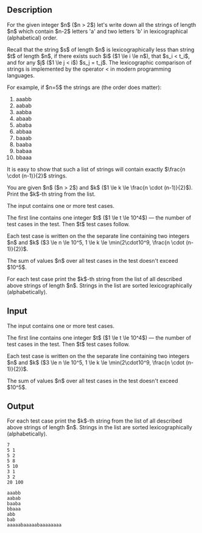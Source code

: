 ## Description

<div><p>For the given integer $n$ ($n &gt; 2$) let's write down all the strings of length $n$ which contain $n-2$ letters '<span class="tex-font-style-tt">a</span>' and two letters '<span class="tex-font-style-tt">b</span>' in <span class="tex-font-style-bf">lexicographical</span> (alphabetical) order.</p><p>Recall that the string $s$ of length $n$ is lexicographically less than string $t$ of length $n$, if there exists such $i$ ($1 \le i \le n$), that $s_i &lt; t_i$, and for any $j$ ($1 \le j &lt; i$) $s_j = t_j$. The lexicographic comparison of strings is implemented by the operator <span class="tex-font-style-tt">&lt;</span> in modern programming languages.</p><p>For example, if $n=5$ the strings are (the order does matter):</p><ol> <li> <span class="tex-font-style-tt">aaabb</span> </li><li> <span class="tex-font-style-tt">aabab</span> </li><li> <span class="tex-font-style-tt">aabba</span> </li><li> <span class="tex-font-style-tt">abaab</span> </li><li> <span class="tex-font-style-tt">ababa</span> </li><li> <span class="tex-font-style-tt">abbaa</span> </li><li> <span class="tex-font-style-tt">baaab</span> </li><li> <span class="tex-font-style-tt">baaba</span> </li><li> <span class="tex-font-style-tt">babaa</span> </li><li> <span class="tex-font-style-tt">bbaaa</span> </li></ol><p>It is easy to show that such a list of strings will contain exactly $\frac{n \cdot (n-1)}{2}$ strings.</p><p>You are given $n$ ($n &gt; 2$) and $k$ ($1 \le k \le \frac{n \cdot (n-1)}{2}$). Print the $k$-th string from the list.</p></div><div class="input-specification"><p>The input contains one or more test cases.</p><p>The first line contains one integer $t$ ($1 \le t \le 10^4$) — the number of test cases in the test. Then $t$ test cases follow.</p><p>Each test case is written on the the separate line containing two integers $n$ and $k$ ($3 \le n \le 10^5, 1 \le k \le \min(2\cdot10^9, \frac{n \cdot (n-1)}{2})$.</p><p>The sum of values $n$ over all test cases in the test doesn't exceed $10^5$.</p></div><div class="output-specification"><p>For each test case print the $k$-th string from the list of all described above strings of length $n$. Strings in the list are sorted lexicographically (alphabetically).</p></div>

## Input

<p>The input contains one or more test cases.</p><p>The first line contains one integer $t$ ($1 \le t \le 10^4$) — the number of test cases in the test. Then $t$ test cases follow.</p><p>Each test case is written on the the separate line containing two integers $n$ and $k$ ($3 \le n \le 10^5, 1 \le k \le \min(2\cdot10^9, \frac{n \cdot (n-1)}{2})$.</p><p>The sum of values $n$ over all test cases in the test doesn't exceed $10^5$.</p>

## Output

<p>For each test case print the $k$-th string from the list of all described above strings of length $n$. Strings in the list are sorted lexicographically (alphabetically).</p>





```input1
7
5 1
5 2
5 8
5 10
3 1
3 2
20 100
```




```output1
aaabb
aabab
baaba
bbaaa
abb
bab
aaaaabaaaaabaaaaaaaa
```


